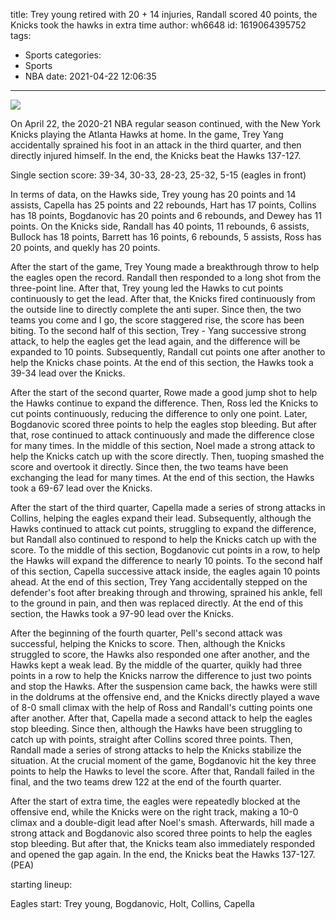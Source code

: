 title: Trey young retired with 20 + 14 injuries, Randall scored 40 points, the Knicks took the hawks in extra time
author: wh6648
id: 1619064395752
tags: 
- Sports
categories: 
- Sports
- NBA
date: 2021-04-22 12:06:35
---
![](https://p4.itc.cn/q_70/images01/20210422/c9d777e3c38d4ea5818ba0cd8bc4c355.jpeg)


On April 22, the 2020-21 NBA regular season continued, with the New York Knicks playing the Atlanta Hawks at home. In the game, Trey Yang accidentally sprained his foot in an attack in the third quarter, and then directly injured himself. In the end, the Knicks beat the Hawks 137-127.

Single section score: 39-34, 30-33, 28-23, 25-32, 5-15 (eagles in front)

In terms of data, on the Hawks side, Trey young has 20 points and 14 assists, Capella has 25 points and 22 rebounds, Hart has 17 points, Collins has 18 points, Bogdanovic has 20 points and 6 rebounds, and Dewey has 11 points. On the Knicks side, Randall has 40 points, 11 rebounds, 6 assists, Bullock has 18 points, Barrett has 16 points, 6 rebounds, 5 assists, Ross has 20 points, and quekly has 20 points.

After the start of the game, Trey Young made a breakthrough throw to help the eagles open the record. Randall then responded to a long shot from the three-point line. After that, Trey young led the Hawks to cut points continuously to get the lead. After that, the Knicks fired continuously from the outside line to directly complete the anti super. Since then, the two teams you come and I go, the score staggered rise, the score has been biting. To the second half of this section, Trey - Yang successive strong attack, to help the eagles get the lead again, and the difference will be expanded to 10 points. Subsequently, Randall cut points one after another to help the Knicks chase points. At the end of this section, the Hawks took a 39-34 lead over the Knicks.

After the start of the second quarter, Rowe made a good jump shot to help the Hawks continue to expand the difference. Then, Ross led the Knicks to cut points continuously, reducing the difference to only one point. Later, Bogdanovic scored three points to help the eagles stop bleeding. But after that, rose continued to attack continuously and made the difference close for many times. In the middle of this section, Noel made a strong attack to help the Knicks catch up with the score directly. Then, tuoping smashed the score and overtook it directly. Since then, the two teams have been exchanging the lead for many times. At the end of this section, the Hawks took a 69-67 lead over the Knicks.

After the start of the third quarter, Capella made a series of strong attacks in Collins, helping the eagles expand their lead. Subsequently, although the Hawks continued to attack cut points, struggling to expand the difference, but Randall also continued to respond to help the Knicks catch up with the score. To the middle of this section, Bogdanovic cut points in a row, to help the Hawks will expand the difference to nearly 10 points. To the second half of this section, Capella successive attack inside, the eagles again 10 points ahead. At the end of this section, Trey Yang accidentally stepped on the defender's foot after breaking through and throwing, sprained his ankle, fell to the ground in pain, and then was replaced directly. At the end of this section, the Hawks took a 97-90 lead over the Knicks.

After the beginning of the fourth quarter, Pell's second attack was successful, helping the Knicks to score. Then, although the Knicks struggled to score, the Hawks also responded one after another, and the Hawks kept a weak lead. By the middle of the quarter, quikly had three points in a row to help the Knicks narrow the difference to just two points and stop the Hawks. After the suspension came back, the hawks were still in the doldrums at the offensive end, and the Knicks directly played a wave of 8-0 small climax with the help of Ross and Randall's cutting points one after another. After that, Capella made a second attack to help the eagles stop bleeding. Since then, although the Hawks have been struggling to catch up with points, straight after Collins scored three points. Then, Randall made a series of strong attacks to help the Knicks stabilize the situation. At the crucial moment of the game, Bogdanovic hit the key three points to help the Hawks to level the score. After that, Randall failed in the final, and the two teams drew 122 at the end of the fourth quarter.

After the start of extra time, the eagles were repeatedly blocked at the offensive end, while the Knicks were on the right track, making a 10-0 climax and a double-digit lead after Noel's smash. Afterwards, hill made a strong attack and Bogdanovic also scored three points to help the eagles stop bleeding. But after that, the Knicks team also immediately responded and opened the gap again. In the end, the Knicks beat the Hawks 137-127. (PEA)

starting lineup:

Eagles start: Trey young, Bogdanovic, Holt, Collins, Capella

